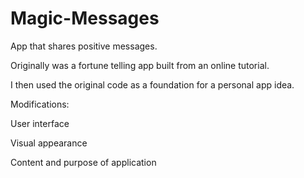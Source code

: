 # Magic-Messages
App that shares positive messages. 

Originally was a fortune telling app built from an online tutorial.

I then used the original code as a foundation for a personal app idea.

Modifications:

User interface

Visual appearance

Content and purpose of application
